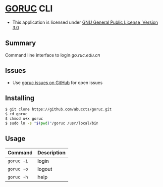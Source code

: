 [GORUC](http://go.ruc.edu.cn) CLI
=================================

* This application is licensed under [GNU General Public License, Version 3.0](https://www.gnu.org/licenses/gpl-3.0-standalone.html)

Summary
-------

Command line interface to login *go.ruc.edu.cn*

Issues
------

* Use [goruc issues on GitHub](https://github.com/abuccts/goruc/issues) for open issues

Installing
----------

``` sh
$ git clone https://github.com/abuccts/goruc.git
$ cd goruc
$ chmod u+x goruc
$ sudo ln -s "$(pwd)"/goruc /usr/local/bin
```

Usage
-----
| Command  | Description |
| ------------- | ------------- |
| `goruc -i`  | login  |
| `goruc -o`  | logout  |
| `goruc -h`  | help  |
